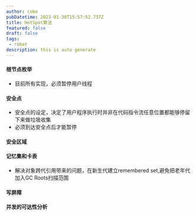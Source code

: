 ```yaml
---
author: cobo
pubDatetime: 2023-01-30T15:57:52.737Z
title: HotSpot算法
featured: false
draft: false
tags:
 - robot
description: this is auto generate
---
```

#### 根节点枚举
- 目前所有实现，必须暂停用户线程
#### 安全点
- 安全点的设定，决定了用户程序执行时并非在代码指令流任意位置都能够停留下来做垃圾收集
- 必须到达安全点后才能暂停
#### 安全区域
#### 记忆集和卡表
- 解决对象跨代引用带来的问题，在新生代建立remembered set,避免把老年代加入GC Roots扫描范围
#### 写屏障
#### 并发的可达性分析